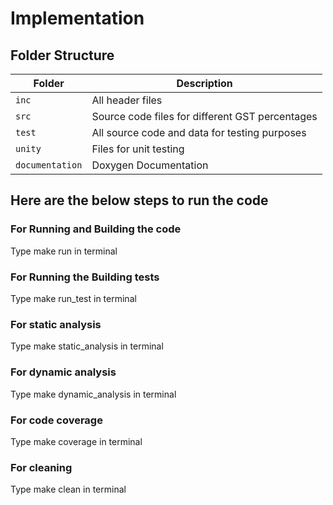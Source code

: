 
# Implementation

## Folder Structure
Folder        | Description
--------------| ----------------------------------------------
`inc`         | All header files
`src`         | Source code files for different GST percentages
`test`        | All source code and data for testing purposes
`unity`       | Files for unit testing
`documentation`| Doxygen Documentation

## Here are the below steps to run the code

### For Running and Building the code
Type make run in terminal
### For Running the Building tests
Type make run_test in terminal
### For static analysis
Type make static_analysis in terminal
### For dynamic analysis
Type make dynamic_analysis in terminal
### For code coverage
Type make coverage in terminal
### For cleaning
Type make clean in terminal
